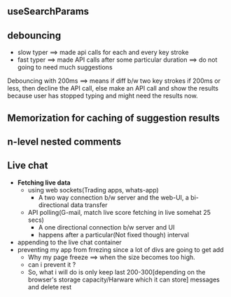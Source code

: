 
## useSearchParams 

## debouncing 
- slow typer ==> made api calls for each and every key stroke
- fast typer ==> made API calls after some particular duration ==> do not going to need much suggestions

Debouncing with 200ms ==> means if diff b/w two key strokes if 200ms or less, then decline the API call, else make an API call and show the results because user has stopped typing and might need the results now.

## Memorization for caching of suggestion results

## n-level nested comments


## Live chat 

- **Fetching live data** 
  - using web sockets(Trading apps, whats-app)
    - A two way connection b/w server and the web-UI, a bi-directional data transfer
  - API polling(G-mail, match live score fetching in live somehat 25 secs)
    - A one directional connection b/w server and UI
    - happens after a particular(Not fixed though) interval
- appending to the live chat container
- preventing my app from frrezing since a lot of divs are going to get add
    - Why my page freeze ==> when the size becomes too high. 
    - can i prevent it ?
    - So, what i will do is only keep last 200-300[depending on the browser's storage capacity/Harware which it can store] messages and delete rest
